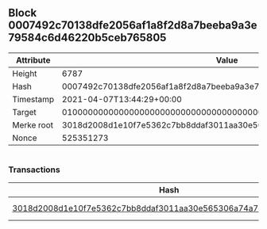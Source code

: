 ## Block 0007492c70138dfe2056af1a8f2d8a7beeba9a3e79584c6d46220b5ceb765805

Attribute | Value
--- | ---
Height | 6787
Hash | 0007492c70138dfe2056af1a8f2d8a7beeba9a3e79584c6d46220b5ceb765805
Timestamp | 2021-04-07T13:44:29+00:00
Target | 0100000000000000000000000000000000000000000000000000000000000000
Merke root | 3018d2008d1e10f7e5362c7bb8ddaf3011aa30e565306a74a7daaf75565287c7
Nonce | 525351273

```

```

### Transactions

Hash | Amount
--- | ---
[3018d2008d1e10f7e5362c7bb8ddaf3011aa30e565306a74a7daaf75565287c7](3018d2008d1e10f7e5362c7bb8ddaf3011aa30e565306a74a7daaf75565287c7.md) | 10.00000000 SKEPTI 
